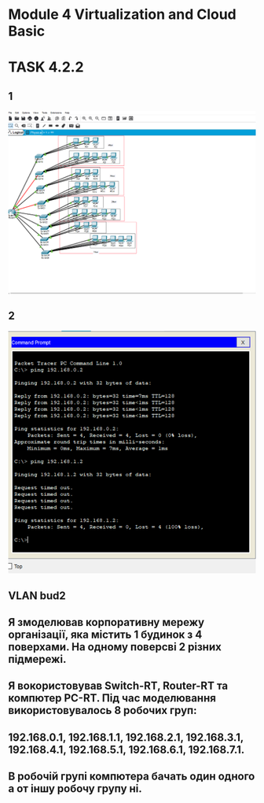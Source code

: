 # Module 4 Virtualization and Cloud Basic
# TASK 4.2.2

## 1
![alt text](1.png)
## 2
![alt text](2.png)
## VLAN bud2




## Я змоделював корпоративну мережу організації, яка містить 1 будинок з 4 поверхами. На одному поверсві 2 різних підмережі.
## Я вокористовував Switch-RT, Router-RT та компютер PC-RT. Під час моделювання використовувалось 8 робочих груп:
## 192.168.0.1, 192.168.1.1, 192.168.2.1, 192.168.3.1, 192.168.4.1, 192.168.5.1, 192.168.6.1, 192.168.7.1. 
## В робочій групі компютера бачать один одного а от іншу робочу групу ні.
